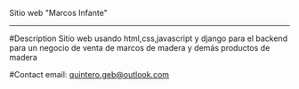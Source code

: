 Sitio web "Marcos Infante" 

------------

#Description 
Sitio web usando html,css,javascript y django para el backend para un negocio de venta de marcos de madera y demás productos de madera

#Contact
email: quintero.geb@outlook.com
